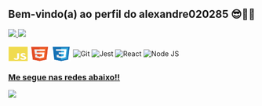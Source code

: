 ## Bem-vindo(a) ao perfil do alexandre020285 😎👨‍💻

 <div>
   <a href="https://github.com/alexandre020285">
   <img height="180em" src="https://github-readme-stats.vercel.app/api?username=alexandre020285&show_icons=true&theme=tokyonight&include_all_commits=true&count_private=true"/>
   <img height="180em" src="https://github-readme-stats.vercel.app/api/top-langs/?username=alexandre020285&layout=compact&langs_count=6&theme=tokyonight"/>
</div>
    
<div style="display: inline-block"><br>
  <img align="center" alt="Js" height="30" width="40" src="https://raw.githubusercontent.com/devicons/devicon/master/icons/javascript/javascript-plain.svg">
  <img align="center" alt="HTML" height="30" width="40" src="https://raw.githubusercontent.com/devicons/devicon/master/icons/html5/html5-original.svg">
  <img align="center" alt="CSS" height="30" width="40" src="https://raw.githubusercontent.com/devicons/devicon/master/icons/css3/css3-original.svg">
  <img align="center" alt="Git" height="30" width="40" src="https://cdn.jsdelivr.net/gh/devicons/devicon@latest/icons/git/git-original.svg">
  <img align="center" alt="Jest" height="30" width="40" src="https://cdn.jsdelivr.net/gh/devicons/devicon@latest/icons/jest/jest-plain.svg">
  <img align="center" alt="React" height="30" width="40" src="https://cdn.jsdelivr.net/gh/devicons/devicon/icons/react/react-original.svg">
  <img align="center" alt="Node JS" height="30" width="40" src="https://logowik.com/content/uploads/images/nodejs.jpg">
  
  
 
</div>
 
<br>
 
### Me segue nas redes abaixo!!
 
<div> 
  <a href="https://www.linkedin.com/in/alexandre-alves-6657b1b3" target="_blank"><img src="https://img.shields.io/badge/-LinkedIn-%230077B5?style=for-the-badge&logo=linkedin&logoColor=white" target="_blank"></a>
</div>
